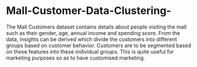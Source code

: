 # Mall-Customer-Data-Clustering-
The Mall Customers dataset contains details about people visiting the mall such as their gender, age, annual income and spending score. From the data, insights can be derived which divide the customers into different groups based on customer behavior. Customers are to be segmented based on these features into these individual groups. This is quite useful for marketing purposes so as to have customised marketing.
